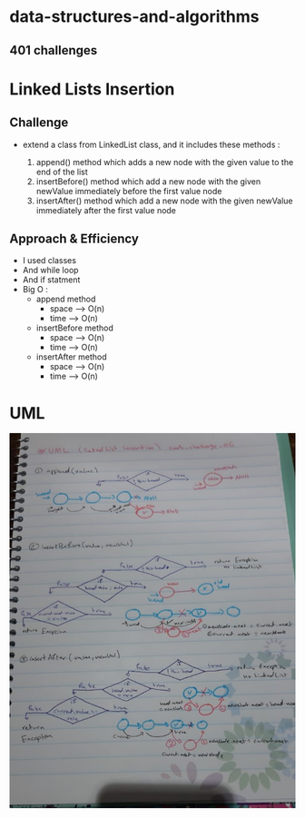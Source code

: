 # data-structures-and-algorithms 


## 401 challenges 

# Linked Lists Insertion

## Challenge

  - extend a class from LinkedList class, and it includes these methods  :  

     1. append() method which adds a new node with the given value to the end of the list  
     2. insertBefore() method which add a new node with the given newValue immediately before the first value node  
     3. insertAfter() method which add a new node with the given newValue immediately after the first value node


## Approach & Efficiency
- I used classes 
- And while loop
- And if statment 
- Big O : 
  + append method
     - space --> O(n)
     - time --> O(n)
  + insertBefore method
     - space --> O(n)
     - time --> O(n)
  + insertAfter method
     - space --> O(n)
     - time --> O(n)

# UML 
![LL-Insertion-CH-06](../../assets/linkedList3.jpeg)

